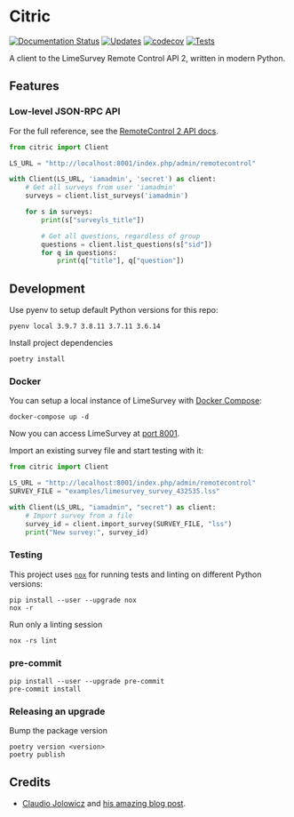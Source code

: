 # Citric

[![Documentation Status][docs-badge]][docs-link]
[![Updates][updates-badge]][updates-link]
[![codecov][codecov-badge]][codecov-link]
[![Tests][tests-badge]][tests-link]

A client to the LimeSurvey Remote Control API 2, written in modern
Python.

## Features

### Low-level JSON-RPC API

For the full reference, see the [RemoteControl 2 API docs][rc2api].

```python
from citric import Client

LS_URL = "http://localhost:8001/index.php/admin/remotecontrol"

with Client(LS_URL, 'iamadmin', 'secret') as client:
    # Get all surveys from user 'iamadmin'
    surveys = client.list_surveys('iamadmin')

    for s in surveys:
        print(s["surveyls_title"])

        # Get all questions, regardless of group
        questions = client.list_questions(s["sid"])
        for q in questions:
            print(q["title"], q["question"])
```

## Development

Use pyenv to setup default Python versions for this repo:

```shell
pyenv local 3.9.7 3.8.11 3.7.11 3.6.14
```

Install project dependencies

```shell
poetry install
```

### Docker

You can setup a local instance of LimeSurvey with [Docker Compose](https://docs.docker.com/compose/):

```shell
docker-compose up -d
```

Now you can access LimeSurvey at [port 8001](http://localhost:8001/index.php/admin).

Import an existing survey file and start testing with it:

```python
from citric import Client

LS_URL = "http://localhost:8001/index.php/admin/remotecontrol"
SURVEY_FILE = "examples/limesurvey_survey_432535.lss"

with Client(LS_URL, "iamadmin", "secret") as client:
    # Import survey from a file
    survey_id = client.import_survey(SURVEY_FILE, "lss")
    print("New survey:", survey_id)
```

### Testing

This project uses [`nox`][nox] for running tests and linting on different Python versions:

```shell
pip install --user --upgrade nox
nox -r
```

Run only a linting session

```shell
nox -rs lint
```

### pre-commit

```shell
pip install --user --upgrade pre-commit
pre-commit install
```

### Releasing an upgrade

Bump the package version

```shell
poetry version <version>
poetry publish
```

## Credits

- [Claudio Jolowicz][claudio] and [his amazing blog post][hypermodern].

[rc2api]: https://api.limesurvey.org/classes/remotecontrol_handle.html
[nox]: https://nox.thea.codes/en/stable/
[claudio]: https://twitter.com/cjolowicz/
[hypermodern]: https://cjolowicz.github.io/posts/hypermodern-python-01-setup/

<!--Badges-->
[docs-badge]: https://readthedocs.org/projects/citric/badge/?version=latest
[docs-link]: https://citric.readthedocs.io/en/latest/?badge=latest
[updates-badge]: https://pyup.io/repos/github/edgarrmondragon/citric/shield.svg
[updates-link]: https://pyup.io/repos/github/edgarrmondragon/citric/
[codecov-badge]: https://codecov.io/gh/edgarrmondragon/citric/branch/master/graph/badge.svg
[codecov-link]: https://codecov.io/gh/edgarrmondragon/citric
[tests-badge]: https://github.com/edgarrmondragon/citric/workflows/Tests/badge.svg
[tests-link]: https://github.com/edgarrmondragon/citric/actions?workflow=Tests
